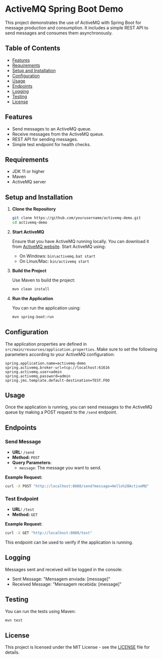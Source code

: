 # ActiveMQ Spring Boot Demo

This project demonstrates the use of ActiveMQ with Spring Boot for message production and consumption. It includes a simple REST API to send messages and consumes them asynchronously.

## Table of Contents

- [Features](#features)
- [Requirements](#requirements)
- [Setup and Installation](#setup-and-installation)
- [Configuration](#configuration)
- [Usage](#usage)
- [Endpoints](#endpoints)
- [Logging](#logging)
- [Testing](#testing)
- [License](#license)

## Features

- Send messages to an ActiveMQ queue.
- Receive messages from the ActiveMQ queue.
- REST API for sending messages.
- Simple test endpoint for health checks.

## Requirements

- JDK 11 or higher
- Maven
- ActiveMQ server

## Setup and Installation

1. **Clone the Repository**

   ```bash
   git clone https://github.com/yourusername/activemq-demo.git
   cd activemq-demo
   ```

2. **Start ActiveMQ**

   Ensure that you have ActiveMQ running locally. You can download it from [ActiveMQ website](http://activemq.apache.org/). Start ActiveMQ using:

   - On Windows: `bin\activemq.bat start`
   - On Linux/Mac: `bin/activemq start`

3. **Build the Project**

   Use Maven to build the project:

   ```bash
   mvn clean install
   ```

4. **Run the Application**

   You can run the application using:

   ```bash
   mvn spring-boot:run
   ```

## Configuration

The application properties are defined in `src/main/resources/application.properties`. Make sure to set the following parameters according to your ActiveMQ configuration:

```properties
spring.application.name=activemq-demo
spring.activemq.broker-url=tcp://localhost:61616
spring.activemq.user=admin
spring.activemq.password=admin
spring.jms.template.default-destination=TEST.FOO
```

## Usage

Once the application is running, you can send messages to the ActiveMQ queue by making a POST request to the `/send` endpoint.

## Endpoints

### Send Message

- **URL:** `/send`
- **Method:** `POST`
- **Query Parameters:**
  - `message`: The message you want to send.
  
**Example Request:**

```bash
curl -X POST "http://localhost:8080/send?message=Hello%20ActiveMQ"
```

### Test Endpoint

- **URL:** `/test`
- **Method:** `GET`

**Example Request:**

```bash
curl -X GET "http://localhost:8080/test"
```

This endpoint can be used to verify if the application is running.

## Logging

Messages sent and received will be logged in the console:

- Sent Message: "Mensagem enviada: [message]"
- Received Message: "Mensagem recebida: [message]"

## Testing

You can run the tests using Maven:

```bash
mvn test
```

## License

This project is licensed under the MIT License - see the [LICENSE](LICENSE) file for details.
